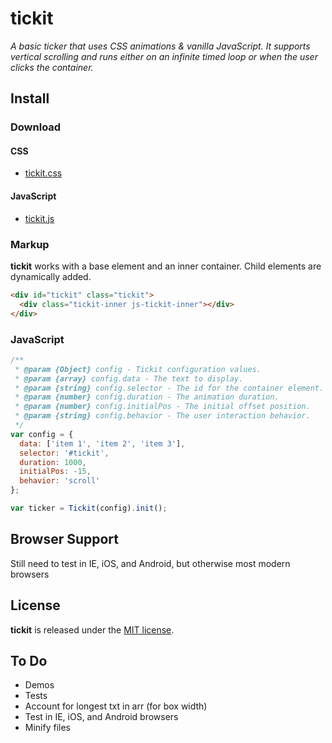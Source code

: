 # tickit

_A basic ticker that uses CSS animations & vanilla JavaScript. It supports vertical scrolling and runs either on an infinite timed loop or when the user clicks the container._

## Install

### Download

#### CSS

+ [tickit.css](https://github.com/jonchretien/tickit/blob/master/dist/css/tickit.css)

#### JavaScript

+ [tickit.js](https://github.com/jonchretien/tickit/blob/master/dist/js/tickit.js) 

### Markup

**tickit** works with a base element and an inner container. Child elements are dynamically added.

``` html
<div id="tickit" class="tickit">
  <div class="tickit-inner js-tickit-inner"></div>
</div>
```

### JavaScript

``` js
/**
 * @param {Object} config - Tickit configuration values.
 * @param {array} config.data - The text to display.
 * @param {string} config.selector - The id for the container element.
 * @param {number} config.duration - The animation duration.
 * @param {number} config.initialPos - The initial offset position.
 * @param {string} config.behavior - The user interaction behavior.
 */
var config = {
  data: ['item 1', 'item 2', 'item 3'],
  selector: '#tickit',
  duration: 1000,
  initialPos: -15,
  behavior: 'scroll'
};

var ticker = Tickit(config).init();
```

## Browser Support

Still need to test in IE, iOS, and Android, but otherwise most modern browsers

## License

**tickit** is released under the [MIT license](https://github.com/jonchretien/tickit/blob/master/LICENSE.txt).

## To Do

+ Demos
+ Tests
+ Account for longest txt in arr (for box width)
+ Test in IE, iOS, and Android browsers
+ Minify files

